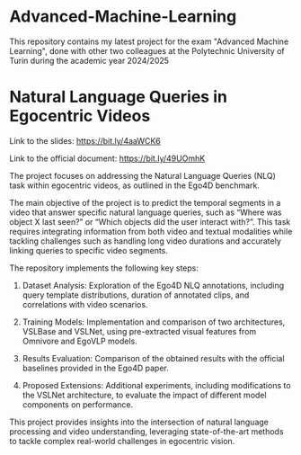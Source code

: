 # Advanced-Machine-Learning
This repository contains my latest project for the exam "Advanced Machine Learning", done with other two colleagues at the Polytechnic University of Turin during the academic year 2024/2025



# Natural Language Queries in Egocentric Videos 

Link to the slides: https://bit.ly/4aaWCK6

Link to the official document: https://bit.ly/49UOmhK


The project focuses on addressing the Natural Language Queries (NLQ) task within egocentric videos, as outlined in the Ego4D benchmark.

The main objective of the project is to predict the temporal segments in a video that answer specific natural language queries, such as “Where was object X last seen?” or “Which objects did the user interact with?”. This task requires integrating information from both video and textual modalities while tackling challenges such as handling long video durations and accurately linking queries to specific video segments.

The repository implements the following key steps:
	
 1.	Dataset Analysis: Exploration of the Ego4D NLQ annotations, including query template distributions, duration of annotated clips, and correlations with video scenarios.
	
 2.	Training Models: Implementation and comparison of two architectures, VSLBase and VSLNet, using pre-extracted visual features from Omnivore and EgoVLP models.
	
 3.	Results Evaluation: Comparison of the obtained results with the official baselines provided in the Ego4D paper.
	
 4.	Proposed Extensions: Additional experiments, including modifications to the VSLNet architecture, to evaluate the impact of different model components on performance.

This project provides insights into the intersection of natural language processing and video understanding, leveraging state-of-the-art methods to tackle complex real-world challenges in egocentric vision.

